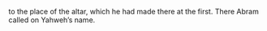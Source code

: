 to the place of the altar, which he had made there at the first. There Abram called on Yahweh’s name.